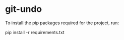 # git-undo

To install the pip packages required for the project, run:

pip install -r requirements.txt
